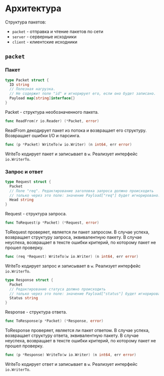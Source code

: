 # Архитектура

Структура пакетов:
+ `packet` - отправка и чтение пакетов по сети
+ `server` - серверные исходники
+ `client` - клиентские исходники

## `packet`

### Пакет

```go
type Packet struct {
  ID string
  // Полезная нагрузка.
  // Не содержит поле "id" и игнорирует его, если оно будет записано.
  Payload map[string]interface{}
}
```
Packet - структура необозначенного пакета.

```go
func ReadFrom(r io.Reader) (*Packet, error)
```
ReadFrom декодирует пакет из потока и возвращает его структуру.
Возвращает ошибки I/O и парсинга.

```go
func (p *Packet) WriteTo(w io.Writer) (n int64, err error)
```
WriteTo кодирует пакет и записывает в `w`. Реализует интерфейс `io.WriterTo`.

### Запрос и ответ

```go
type Request struct {
  Packet
  // Поле "req". Редактирование заголовка запроса должно происходить
  // только через это поле: значение Payload["req"] будет игнорировано.
  Head string
}
```
Request - структура запроса.

```go
func ToRequest(p *Packet) (*Request, error)
```
ToRequest проверяет, является ли пакет запросом. В случае успеха, возвращает
структуру запроса, эквивалентную пакету. В случае неуспеха, возвращает в тексте
ошибки критерий, по которому пакет не прошел проверку.

```go
func (req *Request) WriteTo(w io.Writer) (n int64, err error)
```
WriteTo кодирует запрос и записывает в `w`. Реализует интерфейс `io.WriterTo`.

```go
type Response struct {
  Packet
  // Редактирование статуса должно происходить
  // только через это поле: значение Payload["status"] будет игнорировано.
  Status string
}
```
Response - структура ответа.

```go
func ToResponse(p *Packet) (*Response, error)
```
ToResponse проверяет, является ли пакет ответом. В случае успеха, возвращает
структуру ответа, эквивалентную пакету. В случае неуспеха, возвращает в тексте
ошибки критерий, по которому пакет не прошел проверку.

```go
func (p *Response) WriteTo(w io.Writer) (n int64, err error)
```
WriteTo кодирует ответ и записывает в `w`. Реализует интерфейс `io.WriterTo`.
